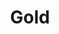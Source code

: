 ---
title: Gold
price: R85 000
limit: 4
logo: gold-jhb.png
large-logo: gold-header.png
logo_size: 120
remaining: 3

# Expo info
expo: yes
expo_space: 3x3m
banners: 3
stand: 556 Dev Conference 2020_JHB_Gold 3 x 3m
furniture: Standard with cocktail table and two chairs. Additional furniture options are available at a extra cost
stand_style: Corner tension fabric    

#benefits
speakerSlot: yes
passes: 3
discount_disabled: false

brand_benefits:
    - Logo on podium in keynote room
    - Logo on hanging banners in keynote room

exclusive:
    - Exclusive logo branding on delegate eco-friendly notebooks

sold_out: no
order: 30
---